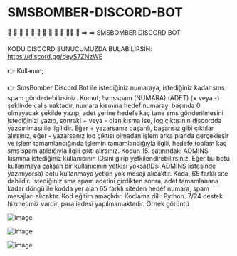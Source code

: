 # SMSBOMBER-DISCORD-BOT

🌟 🌟 🌟 🌟 🌟 🌟 🌟 🌟 🌟 🌟 🌟🌟 🌟 
➡️ ➡️  SMSBOMBER DISCORD BOT

KODU DISCORD SUNUCUMUZDA BULABİLİRSİN:
https://discord.gg/deyS7ZNzWE

👉 Kullanım;

👉 SmsBomber Discord Bot ile istediğiniz numaraya, istediğiniz kadar sms spam göndertebilirsiniz.  Komut; !smsspam (NUMARA) (ADET) (+ veya -) şeklinde çalışmaktadır, numara kısmına hedef numarayı başında 0 olmayacak şekilde yazıp, adet yerine hedefe kaç tane sms gönderilmesini istediğinizi yazıp, sonraki + veya - olan kısma ise, log çıktısının discordda yazdırılması ile ilgilidir. Eğer + yazarsanız başarılı, başarısız gibi çıktılar alırsınız, eğer - yazarsanız log çıktısı olmadan işlem arka planda gerçekleşir ve işlem tamamlandığında işlemin tamamlandığıyla ilgili, hedefe toplam kaç sms spam atıldığıyla ilgili çıktı alırsınız. Kodun 15. satırındaki ADMINS kısmına istediğiniz kullanıcının IDsini girip yetkilendirebilirsiniz. Eğer bu botu kullanmaya çalışan bir kullanıcının yetkisi yoksa(IDsi ADMINS listesinde yazmıyorsa) botu kullanmaya yetkin yok mesajı alıcaktır. Koda, 65 farklı site dahildir. İstediğiniz sms spam adetini girdikten sonra, adet tamamlanana kadar döngü ile kodda yer alan 65 farklı siteden hedef numara, spam mesajları alıcaktır. Kod eğitim amaçlıdır. Kodlama dili: Python. 7/24 destek hizmetimiz vardır, para iadesi yapılmamaktadır. Örnek görüntü

![image](https://github.com/canhhr/SMSBOMBER-DISCORD-BOT/assets/82213336/e0502cb6-7a3e-461b-be90-49eb0c5f1466)

![image](https://github.com/canhhr/SMSBOMBER-DISCORD-BOT/assets/82213336/3b48b440-9e59-4533-8857-20074feeefe8)

![image](https://github.com/canhhr/SMSBOMBER-DISCORD-BOT/assets/82213336/e1c1af69-33b8-4041-ba15-31a8b5a2a3d5)
